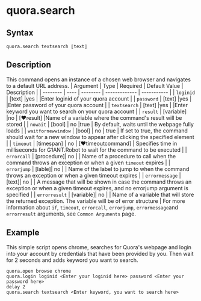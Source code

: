 # quora.search

## Syntax

```G1ANT
quora.search textsearch ⟦text⟧ 
```

## Description

This command opens an instance of a chosen web browser and navigates to a default URL address.
| Argument | Type | Required | Default Value | Description |
| -------- | ---- | -------- | ------------- | ----------- |
| `loginid` | [text] |yes  |    |Enter loginid of your quora account |
| `password` | [text] |yes   |    |Enter password of your quora account |
| `textsearch` | [text] |yes   |    |Enter keyword you want to search on your quora account |
| `result` | [variable] |no |  [♥result] |Name of a variable where the command's result will be stored |
| `nowait` | [bool] | no |true  | By default, waits until the webpage fully loads |
| `waitfornewwindow` | [bool]  | no | true | If set to true, the command should wait for a new window to appear after clicking the specified element |
| `timeout` | [timespan]  | no | [♥timeoutcommand] | Specifies time in milliseconds for G1ANT.Robot to wait for the command to be executed |
| `errorcall` | [procedure]| no |     | Name of a procedure to call when the command throws an exception or when a given `timeout` expires |
| `errorjump` | [lable]| no |     | Name of the label to jump to when the command throws an exception or when a given timeout expires |
| `errormessage` | [text]| no |     | A message that will be shown in case the command throws an exception or when a given timeout expires, and no errorjump argument is specified |
| `errorresult` | [variable]| no |     | Name of a variable that will store the returned exception. The variable will be of error structure |
For more information about `if`, `timeout`, `errorcall`, `errorjump`, `errormessage`and `errorresult` arguments, see `Common Arguments` page.

## Example

This simple script opens chrome, searches for Quora's webpage and login into your account by credentials that have been provided by you. Then wait for 2 seconds and adds keyword you want to search.

```G1ANT
quora.open browse chrome
quora.login loginid <Enter your loginid here> password <Enter your password here>
delay 2
quora.search textsearch <Enter keyword, you want to search here>
```
